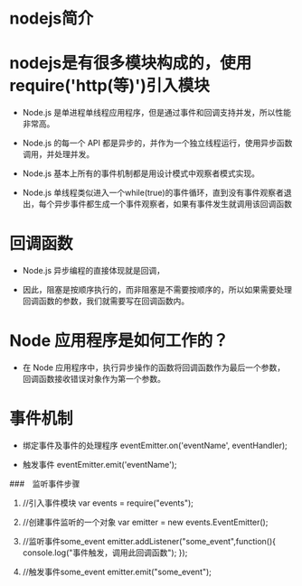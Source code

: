 # nodejs简介

# nodejs是有很多模块构成的，使用require('http(等)')引入模块

* Node.js 是单进程单线程应用程序，但是通过事件和回调支持并发，所以性能非常高。

* Node.js 的每一个 API 都是异步的，并作为一个独立线程运行，使用异步函数调用，并处理并发。

* Node.js 基本上所有的事件机制都是用设计模式中观察者模式实现。

* Node.js 单线程类似进入一个while(true)的事件循环，直到没有事件观察者退出，每个异步事件都生成一个事件观察者，如果有事件发生就调用该回调函数

# 回调函数

* Node.js 异步编程的直接体现就是回调，

* 因此，阻塞是按顺序执行的，而非阻塞是不需要按顺序的，所以如果需要处理回调函数的参数，我们就需要写在回调函数内。

# Node 应用程序是如何工作的？

* 在 Node 应用程序中，执行异步操作的函数将回调函数作为最后一个参数， 回调函数接收错误对象作为第一个参数。


# 事件机制

* 绑定事件及事件的处理程序 eventEmitter.on('eventName', eventHandler);

* 触发事件 eventEmitter.emit('eventName');

###　监听事件步骤

1. //引入事件模块 
var events = require("events");

2. //创建事件监听的一个对象
var  emitter = new events.EventEmitter();

3.  //监听事件some_event
emitter.addListener("some_event",function(){
    console.log("事件触发，调用此回调函数");
});

4. //触发事件some_event
emitter.emit("some_event");
